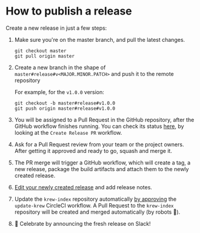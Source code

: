 # How to publish a release

Create a new release in just a few steps:

1. Make sure you're on the master branch, and pull the latest changes.

    ```
    git checkout master
    git pull origin master
    ```

2. Create a new branch in the shape of `master#release#v<MAJOR.MINOR.PATCH>` and push it to the remote repository

    For example, for the `v1.0.0` version:

    ```
    git checkout -b master#release#v1.0.0
    git push origin master#release#v1.0.0
    ```

3. You will be assigned to a Pull Request in the GitHub repository, after the GitHub workflow finishes running. You can check its status [here](https://github.com/giantswarm/kubectl-gs/actions), by looking at the `Create Release PR` workflow.

4. Ask for a Pull Request review from your team or the project owners. After getting it approved and ready to go, squash and merge it.

5. The PR merge will trigger a GitHub workflow, which will create a tag, a new release, package the build artifacts and attach them to the newly created release.

6. [Edit your newly created release](https://github.com/giantswarm/kubectl-gs/releases) and add release notes. 

7. Update the `krew-index` repository automatically [by approving](https://app.circleci.com/pipelines/github/giantswarm/kubectl-gs) the `update-krew` CircleCI workflow. A Pull Request to the `krew-index` repository will be created and merged automatically (by robots 🤖).

8. 🎉 Celebrate by announcing the fresh release on Slack! 
